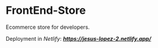 # FrontEnd-Store
 Ecommerce store for developers.

 Deployment in *Netlify*: ***https://jesus-lopez-2.netlify.app/***
